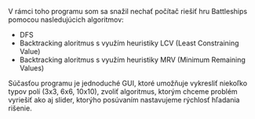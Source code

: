 V rámci toho programu som sa snažil nechať počítač riešiť hru Battleships pomocou nasledujúcich algoritmov:
- DFS
- Backtracking aloritmus s využím heuristiky LCV (Least Constraining Value)
- Backtracking aloritmus s využím heuristiky MRV (Minimum Remaining Values)

Súčasťou programu je jednoduché GUI, ktoré umožňuje vykresliť niekoľko typov polí (3x3, 6x6, 10x10), zvoliť algoritmus, ktorým chceme problém vyriešiť ako aj slider, ktorýho posúvaním nastavujeme rýchlosť hľadania rišenie.
